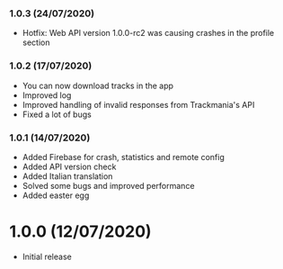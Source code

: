 ### 1.0.3 (24/07/2020)
* Hotfix: Web API version 1.0.0-rc2 was causing crashes in the profile section

### 1.0.2 (17/07/2020)
* You can now download tracks in the app
* Improved log
* Improved handling of invalid responses from Trackmania's API
* Fixed a lot of bugs

### 1.0.1 (14/07/2020)
* Added Firebase for crash, statistics and remote config
* Added API version check
* Added Italian translation
* Solved some bugs and improved performance
* Added easter egg

# 1.0.0 (12/07/2020)
* Initial release